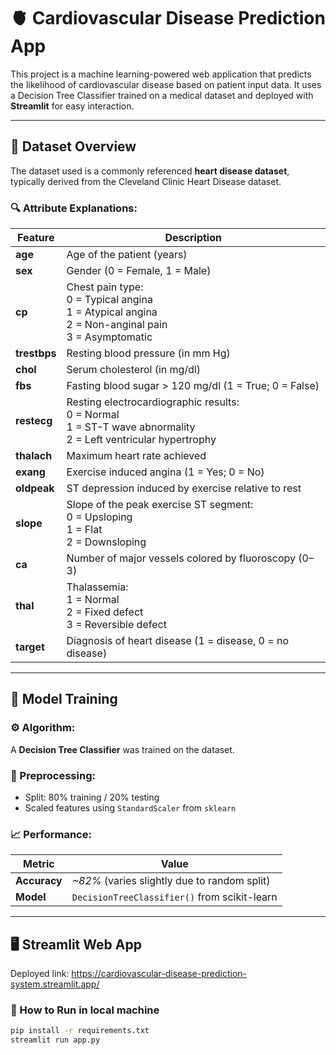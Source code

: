 # 🫀 Cardiovascular Disease Prediction App

This project is a machine learning-powered web application that predicts the likelihood of cardiovascular disease based on patient input data. It uses a Decision Tree Classifier trained on a medical dataset and deployed with **Streamlit** for easy interaction.

---

## 📁 Dataset Overview

The dataset used is a commonly referenced **heart disease dataset**, typically derived from the Cleveland Clinic Heart Disease dataset.

### 🔍 Attribute Explanations:

| Feature     | Description |
|-------------|-------------|
| **age**     | Age of the patient (years) |
| **sex**     | Gender (0 = Female, 1 = Male) |
| **cp**      | Chest pain type:<br>0 = Typical angina<br>1 = Atypical angina<br>2 = Non-anginal pain<br>3 = Asymptomatic |
| **trestbps**| Resting blood pressure (in mm Hg) |
| **chol**    | Serum cholesterol (in mg/dl) |
| **fbs**     | Fasting blood sugar > 120 mg/dl (1 = True; 0 = False) |
| **restecg** | Resting electrocardiographic results:<br>0 = Normal<br>1 = ST-T wave abnormality<br>2 = Left ventricular hypertrophy |
| **thalach** | Maximum heart rate achieved |
| **exang**   | Exercise induced angina (1 = Yes; 0 = No) |
| **oldpeak** | ST depression induced by exercise relative to rest |
| **slope**   | Slope of the peak exercise ST segment:<br>0 = Upsloping<br>1 = Flat<br>2 = Downsloping |
| **ca**      | Number of major vessels colored by fluoroscopy (0–3) |
| **thal**    | Thalassemia:<br>1 = Normal<br>2 = Fixed defect<br>3 = Reversible defect |
| **target**  | Diagnosis of heart disease (1 = disease, 0 = no disease) |

---

## 🧠 Model Training

### ⚙️ Algorithm:
A **Decision Tree Classifier** was trained on the dataset.

### 🔬 Preprocessing:
- Split: 80% training / 20% testing
- Scaled features using `StandardScaler` from `sklearn`

### 📈 Performance:

| Metric      | Value |
|-------------|-------|
| **Accuracy**| *~82%* (varies slightly due to random split) |
| **Model**   | `DecisionTreeClassifier()` from scikit-learn |

---

## 🖥️ Streamlit Web App

Deployed link: https://cardiovascular-disease-prediction-system.streamlit.app/

### 🚀 How to Run in local machine

```bash
pip install -r requirements.txt
streamlit run app.py
